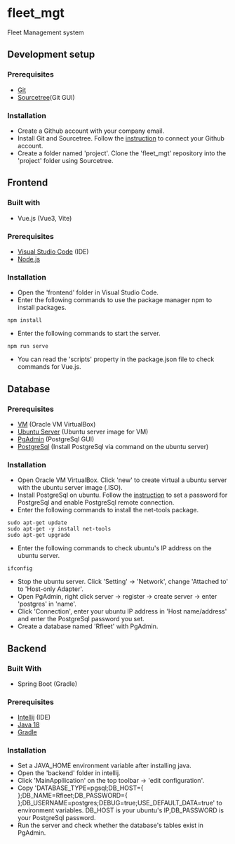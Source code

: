 # fleet_mgt
Fleet Management system
## Development setup
### Prerequisites
* [Git](https://git-scm.com/download/win)
* [Sourcetree](https://www.sourcetreeapp.com/)(Git GUI)
### Installation
* Create a Github account with your company email.<br />
* Install Git and Sourcetree. Follow the [instruction](https://www.awordfromnet.com/how-to-connect-github-with-sourcetree/) to connect your Github account.
* Create a folder named 'project'. Clone the 'fleet_mgt' repository into the 'project' folder using Sourcetree.

## Frontend
### Built with
* Vue.js (Vue3, Vite)
### Prerequisites
* [Visual Studio Code](https://code.visualstudio.com/download) (IDE)
* [Node.js](https://nodejs.org/en)
### Installation
* Open the 'frontend' folder in Visual Studio Code.
* Enter the following commands to use the package manager npm to install packages.<br />
```shell
npm install
```
* Enter the following commands to start the server.
```shell
npm run serve
```
* You can read the 'scripts' property in the package.json file to check commands for Vue.js.

## Database
### Prerequisites
* [VM](https://www.virtualbox.org/wiki/Downloads) (Oracle VM VirtualBox)
* [Ubuntu Server](https://ubuntu.com/download/server) (Ubuntu server image for VM)
* [PgAdmin](https://www.pgadmin.org/download/) (PostgreSql GUI)
* [PostgreSql](https://www.postgresql.org/download/linux/ubuntu/) (Install PostgreSql via command on the ubuntu server)
### Installation
* Open Oracle VM VirtualBox. Click 'new' to create virtual a ubuntu server with the ubuntu server image (.ISO).
* Install PostgreSql on ubuntu. Follow the [instruction](https://protocoderspoint.com/config-postgresql-remote-connection-access-using-pgadmin/)
  to set a password for PostgreSql and enable PostgreSql remote connection.
* Enter the following commands to install the net-tools package.<br />
```shell
sudo apt-get update
sudo apt-get -y install net-tools
sudo apt-get upgrade
```
* Enter the following commands to check ubuntu's IP address on the ubuntu server.
```shell
ifconfig
```
* Stop the ubuntu server. Click 'Setting' -> 'Network', change 'Attached to' to 'Host-only Adapter'.
* Open PgAdmin, right click server -> register -> create server -> enter 'postgres' in 'name'.
* Click 'Connection', enter your ubuntu IP address in 'Host name/address' and enter the PostgreSql password you set.
* Create a database named 'Rfleet' with PgAdmin.

## Backend
### Built With
* Spring Boot (Gradle)
### Prerequisites
* [Intellij](https://www.jetbrains.com/idea/download/#section=windows) (IDE)
* [Java 18](https://www.oracle.com/java/technologies/javase/jdk18-archive-downloads.html)
* [Gradle](https://gradle.org/install/)
### Installation
* Set a JAVA_HOME environment variable after installing java.
* Open the 'backend' folder in intellij.
* Click 'MainAppllication' on the top toolbar -> 'edit configuration'.
* Copy 'DATABASE_TYPE=pgsql;DB_HOST={ };DB_NAME=Rfleet;DB_PASSWORD={ };DB_USERNAME=postgres;DEBUG=true;USE_DEFAULT_DATA=true' to environment variables. DB_HOST is your ubuntu's IP,DB_PASSWORD is your PostgreSql password.
* Run the server and check whether the database's tables exist in PgAdmin.
